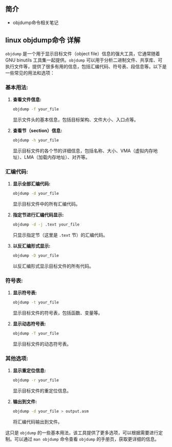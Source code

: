## 简介

+ objdump命令相关笔记

## linux objdump命令 详解

`objdump` 是一个用于显示目标文件（object file）信息的强大工具，它通常随着 GNU binutils 工具集一起提供。`objdump` 可以用于分析二进制文件、共享库、可执行文件等，提供了很多有用的信息，包括汇编代码、符号表、段信息等。以下是一些常见的用法和选项：

### 基本用法:

1. **查看文件信息:**
   ```bash
   objdump -f your_file
   ```
   显示文件头的基本信息，包括目标架构、文件大小、入口点等。

2. **查看节（section）信息:**
   ```bash
   objdump -h your_file
   ```
   显示目标文件的各个节的详细信息，包括名称、大小、VMA（虚拟内存地址）、LMA（加载内存地址）、对齐等。

### 汇编代码:

1. **显示全部汇编代码:**
   ```bash
   objdump -d your_file
   ```
   显示目标文件中的所有汇编代码。

2. **指定节进行汇编代码显示:**
   ```bash
   objdump -d -j .text your_file
   ```
   只显示指定节（这里是 `.text` 节）的汇编代码。

3. **以反汇编形式显示:**
   ```bash
   objdump -D your_file
   ```
   以反汇编形式显示目标文件的所有代码。

### 符号表:

1. **显示符号表:**
   ```bash
   objdump -t your_file
   ```
   显示目标文件的符号表，包括函数、变量等。

2. **显示动态符号表:**
   ```bash
   objdump -T your_file
   ```
   显示目标文件的动态符号表。

### 其他选项:

1. **显示重定位信息:**
   ```bash
   objdump -r your_file
   ```
   显示目标文件的重定位信息。

2. **输出到文件:**
   ```bash
   objdump -d your_file > output.asm
   ```
   将汇编代码输出到文件。

这只是 `objdump` 的一些基本用法，该工具提供了更多选项，可以根据需要进行定制。可以通过 `man objdump` 命令查看 `objdump` 的手册页，获取更详细的信息。